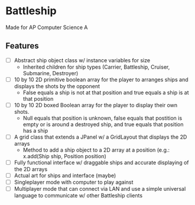 # Battleship
Made for AP Computer Science A
## Features
- [ ] Abstract ship object class w/ instance variables for size
  - Inherited children for ship types (Carrier, Battleship, Cruiser, Submarine, Destroyer)
- [ ] 10 by 10 2D primitive boolean array for the player to arranges ships and displays the shots by the opponent
  - False equals a ship is not at that position and true equals a ship is at that position
- [ ] 10 by 10 2D boxed Boolean array for the player to display their own shots.
  - Null equals that position is unknown, false equals that postition is empty or is around a destroyed ship, and true equals that position has a ship
- [ ] A grid class that extends a JPanel w/ a GridLayout that displays the 2D arrays
  - Method to add a ship object to a 2D array at a position (e.g.: x.add(Ship ship, Position position)
- [ ] Fully functional interface w/ draggable ships and accurate displaying of the 2D arrays
- [ ] Actual art for ships and interface (maybe)
- [ ] Singleplayer mode with computer to play against
- [ ] Multiplayer mode that can connect via LAN and use a simple universal language to communicate w/ other Battleship clients
